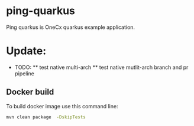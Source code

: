 # ping-quarkus

Ping quarkus is OneCx quarkus example application.

# Update:

* TODO:
 ** test native multi-arch
 ** test native mutlit-arch branch and pr pipeline

## Docker build

To build docker image use this command line:
```bash
mvn clean package  -DskipTests
```

